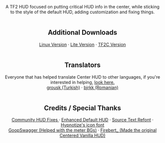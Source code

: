 <div id="main" align="center">
  A TF2 HUD focused on putting critical HUD info in the center, while sticking to the style of the default HUD, adding customization and fixing things.
</div>
  <br />
<div id="additional" align="center">
  <h2>
  Additional Downloads
  </h2>
  <a href="https://github.com/Eerorri/center-hud/releases/download/v17/center-hud-linux-v17.zip">Linux Version</a>
  ·
  <a href="https://github.com/Eerorri/center-hud/releases/download/v17/center-hud-lite-v17.zip">Lite Version</a>
  ·
  <a href="https://github.com/Eerorri/center-hud/releases/download/v17/center-hud-tf2c.zip">TF2C Version</a>
</div>
  <br />
<div id="translators" align="center">
  <h2>
  Translators
  </h2>
  Everyone that has helped translate Center HUD to other languages, if you're interested in helping, <a href="https://github.com/Eerorri/center-hud/wiki/Translating">look here.</a>
  <br />
  <a href="https://github.com/grousk">grousk (Turkish)</a>
  ·
  <a href="https://steamcommunity.com/id/bambambambrrrbrrrboopboop/">bjrkk (Romanian)</a>
</div>
  <br />
<div id="credits" align="center">
  <h2>
  Credits / Special Thanks
  </h2>
  <a href="https://github.com/CriticalFlaw/TF2HUD.Fixes">Community HUD Fixes </a>
  ·
  <a href="https://gamebanana.com/mods/385807">Enhanced Default HUD</a>
  ·
  <a href="https://gamebanana.com/mods/314848">Source Text Refont</a>
  ·
  <a href="https://github.com/Hypnootize/TF2-HUD-Icons">Hypnotize's icon font</a>
  <br />
  <a href="https://gamebanana.com/members/1672887">GoopSwagger (Helped with the meter BGs)</a>
  ·
  <a href="https://gamebanana.com/members/1767717">Firebert_ (Made the original Centered Vanilla HUD)</a>
</div>
